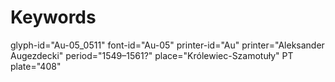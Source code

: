 # Keywords
glyph-id="Au-05_0511"
font-id="Au-05"
printer-id="Au"
printer="Aleksander Augezdecki"
period="1549–1561?"
place="Królewiec-Szamotuły"
PT plate="408"
